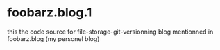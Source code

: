 # foobarz.blog.1
this the code source for file-storage-git-versionning blog mentionned in foobarz.blog (my personel blog)
